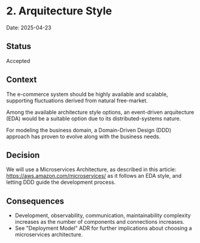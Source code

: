 # 2. Arquitecture Style

Date: 2025-04-23

## Status

Accepted


## Context

The e-commerce system should be highly available and scalable, supporting fluctuations derived from natural free-market.

Among the available architecture style options, an event-driven arquitecture (EDA) would be a suitable option due to
its distributed-systems nature.

For modeling the business domain, a Domain-Driven Design (DDD) approach has proven to evolve along with the business
needs. 

## Decision

We will use a Microservices Architecture, as described in this article: https://aws.amazon.com/microservices/ as it
follows an EDA style, and letting DDD guide the development process.

## Consequences

- Development, observability, communication, maintainability complexity increases as the number of components and
connections increases.
- See "Deployment Model" ADR for further implications about choosing a microservices architecture.
